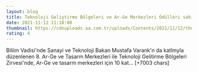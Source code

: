 ```yaml
--- 
layout: blog
title: Teknoloji Geliştirme Bölgeleri ve Ar-Ge Merkezleri Ödülleri sahiplerini buldu
date: 2021-11-12 11:18:08
thumbnail: https://cdnuploads.aa.com.tr/uploads/Contents/2021/11/12/thumbs_b_c_e97e8530e47a29240940f1f27735b27a.jpg
rating: 4
---
```

Biliim Vadisi'nde Sanayi ve Teknoloji Bakan Mustafa Varank'n da katlmyla düzenlenen 8. Ar-Ge ve Tasarm Merkezleri ile Teknoloji Gelitirme Bölgeleri Zirvesi'nde, Ar-Ge ve tasarm merkezleri için 10 kat… [+7003 chars]